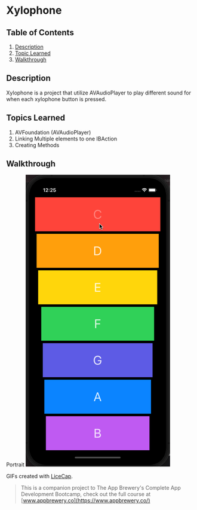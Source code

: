 # Xylophone

## Table of Contents
1. [Description](#Description)
2. [Topic Learned](#Topics-Learned)
3. [Walkthrough](#Walkthrough)

## Description
Xylophone is a project that utilize AVAudioPlayer to play different sound for when each xylophone button is pressed.

## Topics Learned
1. AVFoundation (AVAudioPlayer)
2. Linking Multiple elements to one IBAction
3. Creating Methods

## Walkthrough

Portrait
![](Documentation/Xylophone.gif) 

GIFs created with [LiceCap](http://www.cockos.com/licecap/).

>This is a companion project to The App Brewery's Complete App Development Bootcamp, check out the full course at [www.appbrewery.co](https://www.appbrewery.co/)
